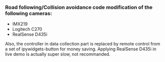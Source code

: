 ### Road following/Collision avoidance code modification of the following cameras:

+ IMX219
+ Logitech C270
+ RealSense D435i

Also, the controller in data collection part is replaced by remote control from a set of ipywidgets-button for money saving.
Applying RealSense D435i in live demo is actually super slow, not recommanded.
